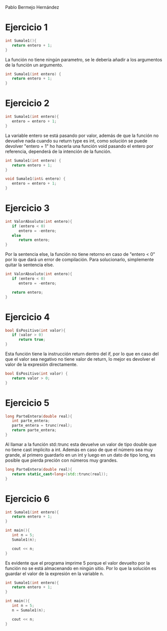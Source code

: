 Pablo Bermejo Hernández

# Ejercicio 1

```cpp
int Sumale1(){
   return entero + 1;
}
```

La función no tiene ningún parametro, se le debería añadir a los argumentos de la función
un argumento.

```cpp
int Sumale1(int entero) {
   return entero + 1;
}
```

# Ejercicio 2

```cpp
int Sumale1(int entero){
   entero = entero + 1;
}
```

La variable entero se está pasando por valor, además de que la función no devuelve nada cuando
su return type es int, como solución se puede devolver "entero + 1" ho hacerla una función
void pasando el entero por referencia, dependerá de la intención de la función.

```cpp
int Sumale1(int entero) {
   return entero + 1;
}
```

```cpp
void Sumale1(int& entero) {
   entero = entero + 1;
}
```

# Ejercicio 3

```cpp
int ValorAbsoluto(int entero){
   if (entero < 0)
      entero = -entero;
   else
      return entero;
}
```

Por la sentencia else, la función no tiene retorno en caso de "entero < 0" por lo que dará
un error de compilación. Para solucionarlo, simplemente quitar la sentencia else.

```cpp
int ValorAbsoluto(int entero){
   if (entero < 0)
      entero = -entero;

   return entero;
}
```

# Ejercicio 4

```cpp
bool EsPositivo(int valor){
   if (valor > 0)
      return true;
}
```

Esta función tiene la instrucción return dentro del if, por lo que en caso del que el valor sea negativo
no tiene valor de return, lo mejor es devolver el valor de la expresión directamente.

```cpp
bool EsPositivo(int valor) {
   return valor > 0;
}
```

# Ejercicio 5

```cpp
long ParteEntera(double real){
   int parte_entera;
   parte_entera = trunc(real);
   return parte_entera;
}
```

Al llamar a la función std::trunc esta devuelve un valor de tipo double que no tiene cast implicito
a int. Además en caso de que el número sea muy grande, al primero guardarlo en un int y luego
en un dato de tipo long, es posible que pierda preción con números muy grandes.

```cpp
long ParteEntera(double real){
   return static_cast<long>(std::trunc(real));
}
```

# Ejercicio 6

```cpp
int Sumale1(int entero){
   return entero + 1;
}

int main(){
   int n = 5;
   Sumale1(n);

   cout << n;
}
```

Es evidente que el programa imprime 5 porque el valor devuelto por la función no se está almacenando
en ningún sitio. Por lo que la solución es guardar el valor de la expresión en la variable n.

```cpp
int Sumale1(int entero){
   return entero + 1;
}

int main(){
   int n = 5;
   n = Sumale1(n);

   cout << n;
}
```
